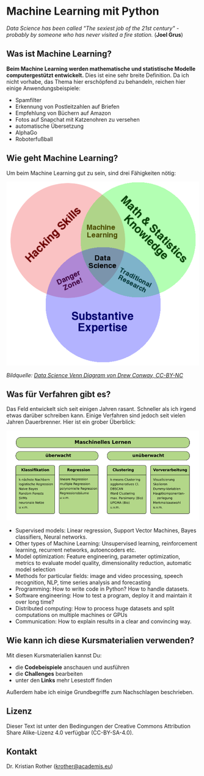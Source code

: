 
# Machine Learning mit Python

*Data Science has been called "The sexiest job of the 21st century" - probably by someone who has never visited a fire station.* (**Joel Grus**)

## Was ist Machine Learning?

**Beim Machine Learning werden mathematische und statistische Modelle computergestützt entwickelt.** Dies ist eine sehr breite Definition. Da ich nicht vorhabe, das Thema hier erschöpfend zu behandeln, reichen hier einige Anwendungsbeispiele:

* Spamfilter
* Erkennung von Postleitzahlen auf Briefen
* Empfehlung von Büchern auf Amazon
* Fotos auf Snapchat mit Katzenohren zu versehen
* automatische Übersetzung
* AlphaGo
* Roboterfußball

## Wie geht Machine Learning?

Um beim Machine Learning gut zu sein, sind drei Fähigkeiten nötig:

![Venn Diagram of Data Science](images/venn_diagram.png)

*Bildquelle: [Data Science Venn Diagram von Drew Conway, CC-BY-NC](http://drewconway.com/zia/2013/3/26/the-data-science-venn-diagram)*

## Was für Verfahren gibt es?

Das Feld entwickelt sich seit einigen Jahren rasant. Schneller als ich irgend etwas darüber schreiben kann. Einige Verfahren sind jedoch seit vielen Jahren Dauerbrenner. Hier ist ein grober Überblick:

![Überblick Machine Learning-Verfahren](images/ML_overview.png)


* Supervised models: Linear regression, Support Vector Machines, Bayes classifiers, Neural networks.
* Other types of Machine Learning: Unsupervised learning, reinforcement learning, recurrent networks, autoencoders etc.
* Model optimization: Feature engineering, parameter optimization, metrics to evaluate model quality, dimensionality reduction, automatic model selection
* Methods for particular fields: image and video processing, speech recognition, NLP, time series analysis and forecasting
* Programming: How to write code in Python? How to handle datasets.
* Software engineering: How to test a program, deploy it and maintain it over long time?
* Distributed computing: How to process huge datasets and split computations on multiple machines or GPUs
* Communication: How to explain results in a clear and convincing way.


## Wie kann ich diese Kursmaterialien verwenden?

Mit diesen Kursmaterialien kannst Du:

* die **Codebeispiele** anschauen und ausführen
* die **Challenges** bearbeiten
* unter den **Links** mehr Lesestoff finden

Außerdem habe ich einige Grundbegriffe zum Nachschlagen beschrieben.

## Lizenz

Dieser Text ist unter den Bedingungen der Creative Commons Attribution Share Alike-Lizenz 4.0 verfügbar (CC-BY-SA-4.0).

## Kontakt

Dr. Kristian Rother (krother@academis.eu)
